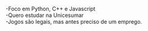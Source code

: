 -Foco em Python, C++ e Javascript \
-Quero estudar na Unicesumar \
-Jogos são legais, mas antes preciso de um emprego.
